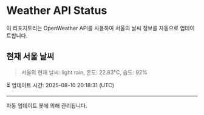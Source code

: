 
# Weather API Status

이 리포지토리는 OpenWeather API를 사용하여 서울의 날씨 정보를 자동으로 업데이트합니다.

## 현재 서울 날씨
> 서울의 현재 날씨: light rain, 온도: 22.83°C, 습도: 92%

⏳ 업데이트 시간: 2025-08-10 20:18:31 (UTC)

---
자동 업데이트 봇에 의해 관리됩니다.

